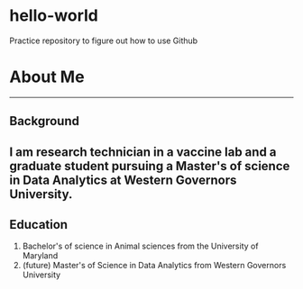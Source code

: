 # hello-world
Practice repository to figure out how to use Github
# About Me
---
## Background

I am research technician in a vaccine lab and a graduate student pursuing a Master's of science in Data Analytics at 
Western Governors University.
---

## Education
1. Bachelor's of science in Animal sciences from the University of Maryland
2. (future) Master's of Science in Data Analytics from Western Governors University

